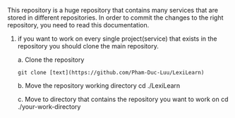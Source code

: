 This repository is a huge repository that contains many services that are stored in different repositories.
In order to commit the changes to the right repository, you need to read this documentation.

1.  if you want to work on every single project(service) that exists in the repository you should clone the main repository.

    a. Clone the repository

        git clone [text](https://github.com/Pham-Duc-Luu/LexiLearn)

    b. Move the repository working directory
    cd ./LexiLearn

    c. Move to directory that contains the repository you want to work on
    cd ./your-work-directory
